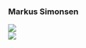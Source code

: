 ### Markus Simonsen

<img src="https://github-readme-stats.vercel.app/api?username=markussim&show_icons=true&count_private=true&hide_border=true&icon_color=fff&bg_color=852121&title_color=fff&text_color=fff" />

<div >
  <a href="https://wakatime.com/@markussim">
    <img src="https://github-readme-stats.vercel.app/api/wakatime?username=markus&api_domain=wakaspace.eu&show_icons=true&count_private=true&hide_border=true&icon_color=fff&bg_color=852121&title_color=fff&text_color=fff" />
  </a>
</div>
